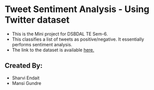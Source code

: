 # Tweet Sentiment Analysis - Using Twitter dataset

*  This is the Mini project for DSBDAL TE Sem-6.
*  This classifies a list of tweets as positive/negative. It essentially performs sentiment analysis. 
*  The link to the dataset is available [here.](https://www.kaggle.com/datasets/ruchi798/data-science-tweets/versions/3?resource=download)

## Created By: 
* Sharvi Endait
* Mansi Gundre
